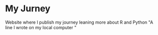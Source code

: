 # My Jurney

Website where I publish my journey leaning more about R and Python
"A line I wrote on my local computer  " 
